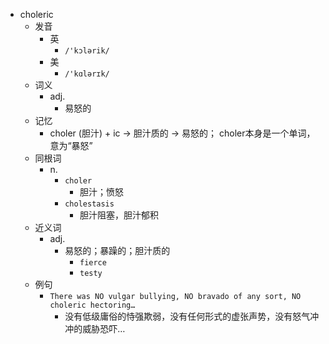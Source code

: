 - choleric
  - 发音
    - 英
      - `/'kɔlərik/`
    - 美
      - `/'kɑlərɪk/`
  - 词义
    - adj.
      - 易怒的
  - 记忆
    - choler (胆汁) + ic → 胆汁质的 → 易怒的； choler本身是一个单词， 意为“暴怒”
  - 同根词
    - n.
      - `choler`
        - 胆汁；愤怒
      - `cholestasis`
        - 胆汁阻塞，胆汁郁积
  - 近义词
    - adj.
      - 易怒的；暴躁的；胆汁质的
        - `fierce`
        - `testy`
  - 例句
    - `There was NO vulgar bullying, NO bravado of any sort, NO choleric hectoring…`
      - 没有低级庸俗的恃强欺弱，没有任何形式的虚张声势，没有怒气冲冲的威胁恐吓…

